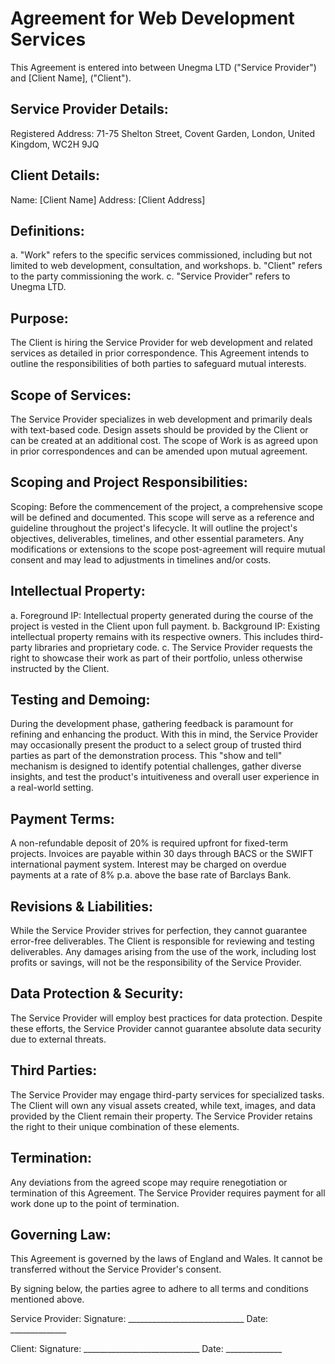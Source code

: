 # Agreement for Web Development Services

This Agreement is entered into between Unegma LTD ("Service Provider") and [Client Name], ("Client").

## Service Provider Details:
Registered Address: 71-75 Shelton Street, Covent Garden, London, United Kingdom, WC2H 9JQ

## Client Details:
Name: [Client Name]
Address: [Client Address]

## Definitions:
a. "Work" refers to the specific services commissioned, including but not limited to web development, consultation, and workshops.
b. "Client" refers to the party commissioning the work.
c. "Service Provider" refers to Unegma LTD.

## Purpose:
The Client is hiring the Service Provider for web development and related services as detailed in prior correspondence. This Agreement intends to outline the responsibilities of both parties to safeguard mutual interests.

## Scope of Services:
The Service Provider specializes in web development and primarily deals with text-based code. Design assets should be provided by the Client or can be created at an additional cost. The scope of Work is as agreed upon in prior correspondences and can be amended upon mutual agreement.

## Scoping and Project Responsibilities:

Scoping: Before the commencement of the project, a comprehensive scope will be defined and documented. This scope will serve as a reference and guideline throughout the project's lifecycle. It will outline the project's objectives, deliverables, timelines, and other essential parameters. Any modifications or extensions to the scope post-agreement will require mutual consent and may lead to adjustments in timelines and/or costs.

## Intellectual Property:
a. Foreground IP: Intellectual property generated during the course of the project is vested in the Client upon full payment.
b. Background IP: Existing intellectual property remains with its respective owners. This includes third-party libraries and proprietary code.
c. The Service Provider requests the right to showcase their work as part of their portfolio, unless otherwise instructed by the Client.

## Testing and Demoing:
During the development phase, gathering feedback is paramount for refining and enhancing the product. With this in mind, the Service Provider may occasionally present the product to a select group of trusted third parties as part of the demonstration process. This "show and tell" mechanism is designed to identify potential challenges, gather diverse insights, and test the product's intuitiveness and overall user experience in a real-world setting.

## Payment Terms:
A non-refundable deposit of 20% is required upfront for fixed-term projects. Invoices are payable within 30 days through BACS or the SWIFT international payment system. Interest may be charged on overdue payments at a rate of 8% p.a. above the base rate of Barclays Bank.

## Revisions & Liabilities:
While the Service Provider strives for perfection, they cannot guarantee error-free deliverables. The Client is responsible for reviewing and testing deliverables. Any damages arising from the use of the work, including lost profits or savings, will not be the responsibility of the Service Provider.

## Data Protection & Security:
The Service Provider will employ best practices for data protection. Despite these efforts, the Service Provider cannot guarantee absolute data security due to external threats.

## Third Parties:
The Service Provider may engage third-party services for specialized tasks. The Client will own any visual assets created, while text, images, and data provided by the Client remain their property. The Service Provider retains the right to their unique combination of these elements.

## Termination:
Any deviations from the agreed scope may require renegotiation or termination of this Agreement. The Service Provider requires payment for all work done up to the point of termination.

## Governing Law:
This Agreement is governed by the laws of England and Wales. It cannot be transferred without the Service Provider's consent.

By signing below, the parties agree to adhere to all terms and conditions mentioned above.

Service Provider:
Signature: _____________________________ Date: ______________

Client:
Signature: _____________________________ Date: ______________
